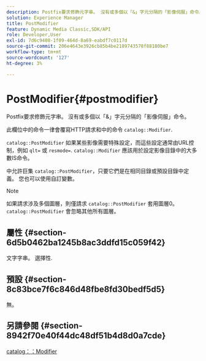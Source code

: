 ```yaml
---
description: Postfix要求修飾元字串。 沒有或多個以「&」字元分隔的「影像伺服」命令。
solution: Experience Manager
title: PostModifier
feature: Dynamic Media Classic,SDK/API
role: Developer,User
exl-id: 7d6c9408-1f09-464d-8a69-eabdf7c0117d
source-git-commit: 206e4643e3926cb85b4be2189743578f88180be7
workflow-type: tm+mt
source-wordcount: '127'
ht-degree: 3%

---
```


# PostModifier{#postmodifier}

Postfix要求修飾元字串。 沒有或多個以「&amp;」字元分隔的「影像伺服」命令。

此欄位中的命令一律會覆寫HTTP請求和中的命令 `catalog::Modifier`.

`catalog::PostModifier` 如果某些影像需要特殊設定，而這些設定通常由URL控制，例如 `qlt=` 或 `resmode=`. `catalog::Modifier` 應該用於設定影像目錄中的大多數IS命令。

中允許巨集 `catalog::PostModifier`，只要它們是在相同目錄或預設目錄中定義。 您也可以使用自訂變數。

>[!NOTE]
>
>如果請求涉及多個圖層，則僅請求 `catalog::PostModifier` 套用圖層0。 `catalog::PostModifier` 會忽略其他所有圖層。

## 屬性 {#section-6d5b0462ba1245b8ac3ddfd15c059f42}

文字字串。 選擇性.

## 預設 {#section-8c83bce7f6c846d48fbe8fd30bedf5d5}

無。

## 另請參閱 {#section-8942f70e40f44dc48df51b4d8d0a7cde}

[catalog：：Modifier](../../../../../../is-api/image-catalog/image-serving-api-ref/c-image-catalog-reference/c-image-svg-data-reference/c-image-data-reference/r-modifier-cat.md#reference-d2c6884b3a2248fab81a112d27969834)
